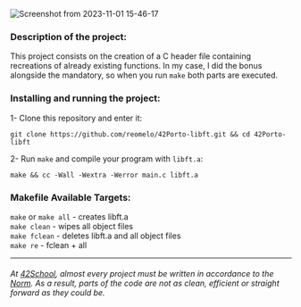 ![Screenshot from 2023-11-01 15-46-17](https://github.com/reomelo/42Porto-push_swap/assets/73884501/cd2ce691-9e92-4c46-9d84-998a0c30b4af)

### Description of the project:
This project consists on the creation of a C header file containing recreations of already existing functions. In my case, I did the bonus alongside the mandatory, so when you run `make` both parts are executed.

### Installing and running the project:
1- Clone this repository and enter it:  

	git clone https://github.com/reomelo/42Porto-libft.git && cd 42Porto-libft

2- Run `make` and compile your program with `libft.a`:

	make && cc -Wall -Wextra -Werror main.c libft.a

### Makefile Available Targets:  
`make` or `make all` - creates libft.a      
`make clean` - wipes all object files   
`make fclean` - deletes libft.a and all object files   
`make re` - fclean  + all

___
######  At [42School](https://en.wikipedia.org/wiki/42_(school)), almost every project must be written in accordance to the [Norm](https://github.com/42School/norminette). As a result, parts of the code are not as clean, efficient or straight forward as they could be.

